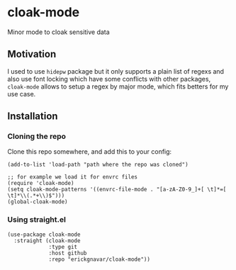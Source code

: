 # cloak-mode

Minor mode to cloak sensitive data

## Motivation

I used to use `hidepw` package but it only supports a plain list of regexs and also use font locking which have some conflicts with other packages, `cloak-mode` allows to setup a regex by major mode, which fits betters for my use case.

## Installation

### Cloning the repo

Clone this repo somewhere, and add this to your config:

```elisp
(add-to-list 'load-path "path where the repo was cloned")

;; for example we load it for envrc files
(require 'cloak-mode)
(setq cloak-mode-patterns '((envrc-file-mode . "[a-zA-Z0-9_]+[ \t]*=[ \t]*\\(.*+\\)$")))
(global-cloak-mode)
```

### Using straight.el

```emacs-lisp
(use-package cloak-mode
  :straight (cloak-mode
             :type git
             :host github
             :repo "erickgnavar/cloak-mode"))
```
